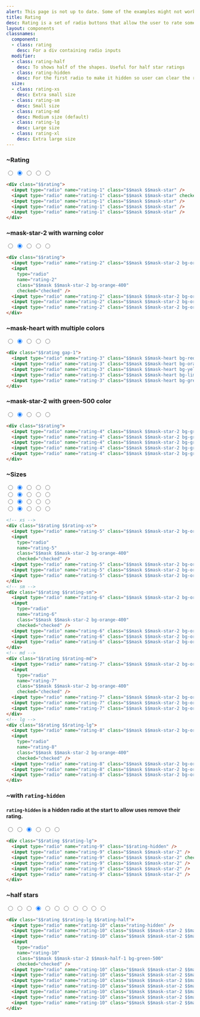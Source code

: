 ```yaml
---
alert: This page is not up to date. Some of the examples might not work as expected.
title: Rating
desc: Rating is a set of radio buttons that allow the user to rate something.
layout: components
classnames:
  component:
  - class: rating
    desc: For a div containing radio inputs
  modifier:
  - class: rating-half
    desc: To shows half of the shapes. Useful for half star ratings
  - class: rating-hidden
    desc: For the first radio to make it hidden so user can clear the rating
  size:
  - class: rating-xs
    desc: Extra small size
  - class: rating-sm
    desc: Small size
  - class: rating-md
    desc: Medium size (default)
  - class: rating-lg
    desc: Large size
  - class: rating-xl
    desc: Extra large size
---
```


<script>
  import Component from "$components/Component.svelte"
</script>

### ~Rating
<div class="rating">
  <input type="radio" name="rating-1" class="mask mask-star" />
  <input type="radio" name="rating-1" class="mask mask-star" checked="checked" />
  <input type="radio" name="rating-1" class="mask mask-star" />
  <input type="radio" name="rating-1" class="mask mask-star" />
  <input type="radio" name="rating-1" class="mask mask-star" />
</div>

```html
<div class="$$rating">
  <input type="radio" name="rating-1" class="$$mask $$mask-star" />
  <input type="radio" name="rating-1" class="$$mask $$mask-star" checked="checked" />
  <input type="radio" name="rating-1" class="$$mask $$mask-star" />
  <input type="radio" name="rating-1" class="$$mask $$mask-star" />
  <input type="radio" name="rating-1" class="$$mask $$mask-star" />
</div>
```


### ~mask-star-2 with warning color
<div class="rating">
  <input type="radio" name="rating-2" class="mask mask-star-2 bg-orange-400" />
  <input type="radio" name="rating-2" class="mask mask-star-2 bg-orange-400" checked="checked" />
  <input type="radio" name="rating-2" class="mask mask-star-2 bg-orange-400" />
  <input type="radio" name="rating-2" class="mask mask-star-2 bg-orange-400" />
  <input type="radio" name="rating-2" class="mask mask-star-2 bg-orange-400" />
</div>

```html
<div class="$$rating">
  <input type="radio" name="rating-2" class="$$mask $$mask-star-2 bg-orange-400" />
  <input
    type="radio"
    name="rating-2"
    class="$$mask $$mask-star-2 bg-orange-400"
    checked="checked" />
  <input type="radio" name="rating-2" class="$$mask $$mask-star-2 bg-orange-400" />
  <input type="radio" name="rating-2" class="$$mask $$mask-star-2 bg-orange-400" />
  <input type="radio" name="rating-2" class="$$mask $$mask-star-2 bg-orange-400" />
</div>
```


### ~mask-heart with multiple colors
<div class="gap-1 rating">
  <input type="radio" name="rating-3" class="mask mask-heart bg-red-400" />
  <input type="radio" name="rating-3" class="mask mask-heart bg-orange-400" checked="checked" />
  <input type="radio" name="rating-3" class="mask mask-heart bg-yellow-400" />
  <input type="radio" name="rating-3" class="mask mask-heart bg-lime-400" />
  <input type="radio" name="rating-3" class="mask mask-heart bg-green-400" />
</div>

```html
<div class="$$rating gap-1">
  <input type="radio" name="rating-3" class="$$mask $$mask-heart bg-red-400" />
  <input type="radio" name="rating-3" class="$$mask $$mask-heart bg-orange-400" checked="checked" />
  <input type="radio" name="rating-3" class="$$mask $$mask-heart bg-yellow-400" />
  <input type="radio" name="rating-3" class="$$mask $$mask-heart bg-lime-400" />
  <input type="radio" name="rating-3" class="$$mask $$mask-heart bg-green-400" />
</div>
```


### ~mask-star-2 with green-500 color
<div class="rating">
  <input type="radio" name="rating-4" class="bg-green-500 mask mask-star-2" />
  <input type="radio" name="rating-4" class="bg-green-500 mask mask-star-2" checked="checked" />
  <input type="radio" name="rating-4" class="bg-green-500 mask mask-star-2" />
  <input type="radio" name="rating-4" class="bg-green-500 mask mask-star-2" />
  <input type="radio" name="rating-4" class="bg-green-500 mask mask-star-2" />
</div>

```html
<div class="$$rating">
  <input type="radio" name="rating-4" class="$$mask $$mask-star-2 bg-green-500" />
  <input type="radio" name="rating-4" class="$$mask $$mask-star-2 bg-green-500" checked="checked" />
  <input type="radio" name="rating-4" class="$$mask $$mask-star-2 bg-green-500" />
  <input type="radio" name="rating-4" class="$$mask $$mask-star-2 bg-green-500" />
  <input type="radio" name="rating-4" class="$$mask $$mask-star-2 bg-green-500" />
</div>
```


### ~Sizes
<div class="flex flex-col gap-2 items-center">
  <div class="rating rating-xs">
    <input type="radio" name="rating-5" class="mask mask-star-2 bg-orange-400" />
    <input type="radio" name="rating-5" class="mask mask-star-2 bg-orange-400" checked="checked" />
    <input type="radio" name="rating-5" class="mask mask-star-2 bg-orange-400" />
    <input type="radio" name="rating-5" class="mask mask-star-2 bg-orange-400" />
    <input type="radio" name="rating-5" class="mask mask-star-2 bg-orange-400" />
  </div>
  <div class="rating rating-sm">
    <input type="radio" name="rating-6" class="mask mask-star-2 bg-orange-400" />
    <input type="radio" name="rating-6" class="mask mask-star-2 bg-orange-400" checked="checked" />
    <input type="radio" name="rating-6" class="mask mask-star-2 bg-orange-400" />
    <input type="radio" name="rating-6" class="mask mask-star-2 bg-orange-400" />
    <input type="radio" name="rating-6" class="mask mask-star-2 bg-orange-400" />
  </div>
  <div class="rating rating-md">
    <input type="radio" name="rating-7" class="mask mask-star-2 bg-orange-400" />
    <input type="radio" name="rating-7" class="mask mask-star-2 bg-orange-400" checked="checked" />
    <input type="radio" name="rating-7" class="mask mask-star-2 bg-orange-400" />
    <input type="radio" name="rating-7" class="mask mask-star-2 bg-orange-400" />
    <input type="radio" name="rating-7" class="mask mask-star-2 bg-orange-400" />
  </div>
  <div class="rating rating-lg">
    <input type="radio" name="rating-8" class="mask mask-star-2 bg-orange-400" />
    <input type="radio" name="rating-8" class="mask mask-star-2 bg-orange-400" checked="checked" />
    <input type="radio" name="rating-8" class="mask mask-star-2 bg-orange-400" />
    <input type="radio" name="rating-8" class="mask mask-star-2 bg-orange-400" />
    <input type="radio" name="rating-8" class="mask mask-star-2 bg-orange-400" />
  </div>
</div>

```html
<!-- xs -->
<div class="$$rating $$rating-xs">
  <input type="radio" name="rating-5" class="$$mask $$mask-star-2 bg-orange-400" />
  <input
    type="radio"
    name="rating-5"
    class="$$mask $$mask-star-2 bg-orange-400"
    checked="checked" />
  <input type="radio" name="rating-5" class="$$mask $$mask-star-2 bg-orange-400" />
  <input type="radio" name="rating-5" class="$$mask $$mask-star-2 bg-orange-400" />
  <input type="radio" name="rating-5" class="$$mask $$mask-star-2 bg-orange-400" />
</div>
<!-- sm -->
<div class="$$rating $$rating-sm">
  <input type="radio" name="rating-6" class="$$mask $$mask-star-2 bg-orange-400" />
  <input
    type="radio"
    name="rating-6"
    class="$$mask $$mask-star-2 bg-orange-400"
    checked="checked" />
  <input type="radio" name="rating-6" class="$$mask $$mask-star-2 bg-orange-400" />
  <input type="radio" name="rating-6" class="$$mask $$mask-star-2 bg-orange-400" />
  <input type="radio" name="rating-6" class="$$mask $$mask-star-2 bg-orange-400" />
</div>
<!-- md -->
<div class="$$rating $$rating-md">
  <input type="radio" name="rating-7" class="$$mask $$mask-star-2 bg-orange-400" />
  <input
    type="radio"
    name="rating-7"
    class="$$mask $$mask-star-2 bg-orange-400"
    checked="checked" />
  <input type="radio" name="rating-7" class="$$mask $$mask-star-2 bg-orange-400" />
  <input type="radio" name="rating-7" class="$$mask $$mask-star-2 bg-orange-400" />
  <input type="radio" name="rating-7" class="$$mask $$mask-star-2 bg-orange-400" />
</div>
<!-- lg -->
<div class="$$rating $$rating-lg">
  <input type="radio" name="rating-8" class="$$mask $$mask-star-2 bg-orange-400" />
  <input
    type="radio"
    name="rating-8"
    class="$$mask $$mask-star-2 bg-orange-400"
    checked="checked" />
  <input type="radio" name="rating-8" class="$$mask $$mask-star-2 bg-orange-400" />
  <input type="radio" name="rating-8" class="$$mask $$mask-star-2 bg-orange-400" />
  <input type="radio" name="rating-8" class="$$mask $$mask-star-2 bg-orange-400" />
</div>
```


### ~with `rating-hidden`
#### `rating-hidden` is a hidden radio at the start to allow uses remove their rating.

<div class="rating rating-lg">
  <input type="radio" name="rating-9" class="rating-hidden" />
  <input type="radio" name="rating-9" class="mask mask-star-2" />
  <input type="radio" name="rating-9" class="mask mask-star-2" checked="checked" />
  <input type="radio" name="rating-9" class="mask mask-star-2" />
  <input type="radio" name="rating-9" class="mask mask-star-2" />
  <input type="radio" name="rating-9" class="mask mask-star-2" />
</div>

```html
<div class="$$rating $$rating-lg">
  <input type="radio" name="rating-9" class="$$rating-hidden" />
  <input type="radio" name="rating-9" class="$$mask $$mask-star-2" />
  <input type="radio" name="rating-9" class="$$mask $$mask-star-2" checked="checked" />
  <input type="radio" name="rating-9" class="$$mask $$mask-star-2" />
  <input type="radio" name="rating-9" class="$$mask $$mask-star-2" />
  <input type="radio" name="rating-9" class="$$mask $$mask-star-2" />
</div>
```


### ~half stars
<div class="rating rating-lg rating-half">
  <input type="radio" name="rating-10" class="rating-hidden" />
  <input type="radio" name="rating-10" class="bg-green-500 mask mask-star-2 mask-half-1" />
  <input type="radio" name="rating-10" class="bg-green-500 mask mask-star-2 mask-half-2" />
  <input type="radio" name="rating-10" class="bg-green-500 mask mask-star-2 mask-half-1" checked="checked" />
  <input type="radio" name="rating-10" class="bg-green-500 mask mask-star-2 mask-half-2" />
  <input type="radio" name="rating-10" class="bg-green-500 mask mask-star-2 mask-half-1" />
  <input type="radio" name="rating-10" class="bg-green-500 mask mask-star-2 mask-half-2" />
  <input type="radio" name="rating-10" class="bg-green-500 mask mask-star-2 mask-half-1" />
  <input type="radio" name="rating-10" class="bg-green-500 mask mask-star-2 mask-half-2" />
  <input type="radio" name="rating-10" class="bg-green-500 mask mask-star-2 mask-half-1" />
  <input type="radio" name="rating-10" class="bg-green-500 mask mask-star-2 mask-half-2" />
</div>

```html
<div class="$$rating $$rating-lg $$rating-half">
  <input type="radio" name="rating-10" class="rating-hidden" />
  <input type="radio" name="rating-10" class="$$mask $$mask-star-2 $$mask-half-1 bg-green-500" />
  <input type="radio" name="rating-10" class="$$mask $$mask-star-2 $$mask-half-2 bg-green-500" />
  <input
    type="radio"
    name="rating-10"
    class="$$mask $$mask-star-2 $$mask-half-1 bg-green-500"
    checked="checked" />
  <input type="radio" name="rating-10" class="$$mask $$mask-star-2 $$mask-half-2 bg-green-500" />
  <input type="radio" name="rating-10" class="$$mask $$mask-star-2 $$mask-half-1 bg-green-500" />
  <input type="radio" name="rating-10" class="$$mask $$mask-star-2 $$mask-half-2 bg-green-500" />
  <input type="radio" name="rating-10" class="$$mask $$mask-star-2 $$mask-half-1 bg-green-500" />
  <input type="radio" name="rating-10" class="$$mask $$mask-star-2 $$mask-half-2 bg-green-500" />
  <input type="radio" name="rating-10" class="$$mask $$mask-star-2 $$mask-half-1 bg-green-500" />
  <input type="radio" name="rating-10" class="$$mask $$mask-star-2 $$mask-half-2 bg-green-500" />
</div>
```
